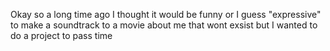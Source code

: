 Okay so a long time ago I thought it would be funny or I guess "expressive" to make a soundtrack to a movie about me that wont exsist but I wanted to do a project to pass time
